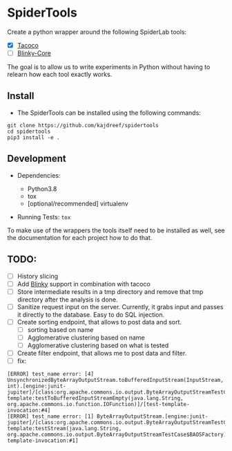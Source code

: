 # SpiderTools

Create a python wrapper around the following SpiderLab tools:

- [x] [Tacoco](https://github.com/spideruci/tacoco)
- [ ] [Blinky-Core](https://github.com/spideruci/blinky-core)

The goal is to allow us to write experiments in Python without having to relearn how each tool exactly works.

## Install
- The SpiderTools can be installed using the following commands:
```
git clone https://github.com/kajdreef/spidertools
cd spidertools
pip3 install -e .
```

## Development
- Dependencies:
    - Python3.8
    - tox
    - [optional/recommended] virtualenv

- Running Tests: `tox`

To make use of the wrappers the tools itself need to be installed as well, see the documentation for each project how to do that.

## TODO: 
- [ ] History slicing
- [ ] Add [Blinky](https://github.com/spideruci/blinky-core) support in combination with tacoco
- [ ] Store intermediate results in a tmp directory and remove that tmp directory after the analysis is done.
- [ ] Sanitize request input on the server. Currently, it grabs input and passes it directly to the database. Easy to do SQL injection.
- [ ] Create sorting endpoint, that allows to post data and sort.
    - [ ] sorting based on name
    - [ ] Agglomerative clustering based on name
    - [ ] Agglomerative clustering based on what is tested
- [ ] Create filter endpoint, that allows me to post data and filter.
- [ ] fix:
```
[ERROR] test_name error: [4] UnsynchronizedByteArrayOutputStream.toBufferedInputStream(InputStream, int).[engine:junit-jupiter]/[class:org.apache.commons.io.output.ByteArrayOutputStreamTestCase]/[test-template:testToBufferedInputStreamEmpty(java.lang.String, org.apache.commons.io.function.IOFunction)]/[test-template-invocation:#4]
[ERROR] test_name error: [1] ByteArrayOutputStream.[engine:junit-jupiter]/[class:org.apache.commons.io.output.ByteArrayOutputStreamTestCase]/[test-template:testStream(java.lang.String, org.apache.commons.io.output.ByteArrayOutputStreamTestCase$BAOSFactory)]/[test-template-invocation:#1]
```